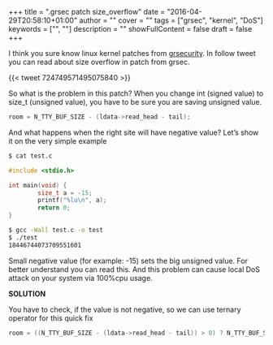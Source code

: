 +++
title = ".grsec patch size_overflow"
date = "2016-04-29T20:58:10+01:00"
author = ""
cover = ""
tags = ["grsec", "kernel", "DoS"]
keywords = ["", ""]
description = ""
showFullContent = false
draft = false
+++

I think you sure know linux kernel patches from [grsecurity](https://grsecurity.net/). 
In follow tweet you can read about size overflow in patch from grsec.

{{< tweet 724749571495075840 >}}

So what is the problem in this patch? When you change int (signed value) to size_t (unsigned value), you have to be sure you are saving unsigned value.

```C
room = N_TTY_BUF_SIZE - (ldata->read_head - tail);
```

And what happens when the right site will have negative value? Let’s show it on the very simple example
```bash
$ cat test.c
```
```C
#include <stdio.h>

int main(void) {
        size_t a = -15;
        printf("%lu\n", a);
        return 0;
}
```
```bash
$ gcc -Wall test.c -o test
$ ./test
18446744073709551601
```

Small negative value (for example: -15) sets the big unsigned value. For better understand you can read this. And this problem can cause local DoS attack on your system via 100%cpu usage.

__SOLUTION__

You have to check, if the value is not negative, so we can use ternary operator for this quick fix
```C
room = ((N_TTY_BUF_SIZE - (ldata->read_head - tail)) > 0) ? N_TTY_BUF_SIZE - (ldata->read_head - tail) : 0;
```
